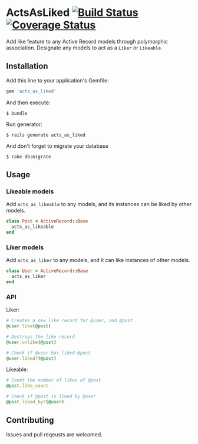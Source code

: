 # ActsAsLiked [![Build Status](https://travis-ci.org/sungwoncho/acts_as_liked.svg?branch=master)](https://travis-ci.org/sungwoncho/acts_as_liked) [![Coverage Status](https://coveralls.io/repos/sungwoncho/acts_as_liked/badge.png?branch=master)](https://coveralls.io/r/sungwoncho/acts_as_liked?branch=master)

Add like feature to any Active Record models through polymorphic association. Designate any models to act as a `Liker` or `Likeable`.

## Installation

Add this line to your application's Gemfile:

```ruby
gem 'acts_as_liked'
```

And then execute:

    $ bundle

Run generator:

    $ rails generate acts_as_liked

And don't forget to migrate your database

    $ rake db:migrate

## Usage

### Likeable models

Add `acts_as_likeable` to any models, and its instances can be liked by other models.

```ruby
class Post < ActiveRecord::Base
  acts_as_likeable
end
```

### Liker models

Add `acts_as_liker` to any models, and it can like instances of other models.

```ruby
class User < ActiveRecord::Base
  acts_as_liker
end
```

### API

Liker:

```ruby
# Creates a new like record for @user, and @post
@user.like(@post)

# Destroys the like record
@user.unlike(@post)

# Check if @user has liked @post
@user.liked?(@post)
```

Likeable:

```ruby
# Count the number of likes of @post
@post.like_count

# Check if @post is liked by @user
@post.liked_by?(@user)
```

## Contributing

Issues and pull reqeusts are welcomed.